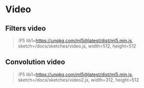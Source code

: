 # Video

## Filters video
> :P5 lib1=https://unpkg.com/ml5@latest/dist/ml5.min.js, sketch=/docs/sketches/video.js, width=512, height=512

## Convolution video
> :P5 lib1=https://unpkg.com/ml5@latest/dist/ml5.min.js, sketch=/docs/sketches/video2.js, width=312, height=512